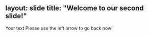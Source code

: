 layout: slide
title: "Welcome to our second slide!"
---
Your text
Please use the left arrow to go back now!
